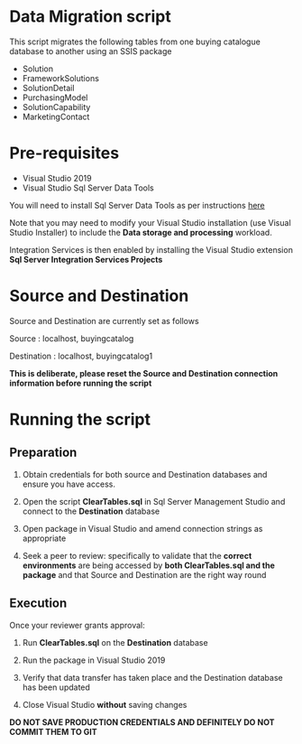 # Data Migration script

This script migrates the following tables from one buying catalogue database to another using an SSIS package

* Solution
* FrameworkSolutions
* SolutionDetail
* PurchasingModel
* SolutionCapability
* MarketingContact

# Pre-requisites

* Visual Studio 2019
* Visual Studio Sql Server Data Tools

You will need to install Sql Server Data Tools as per instructions [here](https://docs.microsoft.com/en-us/sql/ssdt/sql-server-data-tools?view=sql-server-ver15)

Note that you may need to modify your Visual Studio installation (use Visual Studio Installer) to include the **Data storage and processing** workload.

Integration Services is then enabled by installing the Visual Studio extension **Sql Server Integration Services Projects**

# Source and Destination

Source and Destination are currently set as follows

Source : localhost, buyingcatalog 

Destination : localhost, buyingcatalog1

**This is deliberate, please reset the Source and Destination connection information before running the script**

# Running the script

## Preparation

1. Obtain credentials for both source and Destination databases and ensure you have access.

1. Open the script **ClearTables.sql** in Sql Server Management Studio and connect to the **Destination** database

1. Open package in Visual Studio and amend connection strings as appropriate

1. Seek a peer to review: specifically to validate that the **correct environments** are being accessed by **both ClearTables.sql and the package** and that Source and Destination are the right way round

## Execution

Once your reviewer grants approval:

1. Run **ClearTables.sql** on the **Destination** database

1. Run the package in Visual Studio 2019

1. Verify that data transfer has taken place and the Destination database has been updated

1. Close Visual Studio **without** saving changes

**DO NOT SAVE PRODUCTION CREDENTIALS AND DEFINITELY DO NOT COMMIT THEM TO GIT** 